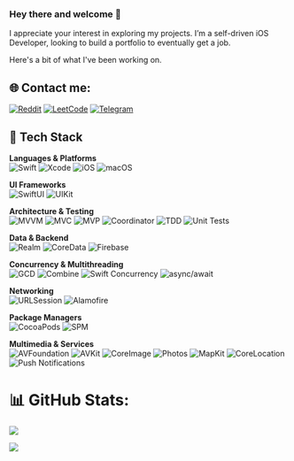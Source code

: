 ### Hey there and welcome 👋

I appreciate your interest in exploring my projects. I’m a self-driven iOS Developer, looking to build a portfolio to eventually get a job. <br/>

Here's a bit of what I've been working on.

## 🌐 Contact me:
[![Reddit](https://img.shields.io/badge/Reddit-%23FF4500.svg?style=for-the-badge&logo=Reddit&logoColor=white)](https://www.reddit.com/user/orthodoxxx_/)
[![LeetCode](https://img.shields.io/badge/LeetCode-FFA116?style=for-the-badge&logo=LeetCode&logoColor=white)](https://leetcode.com/orthodoxxx/)
[![Telegram](https://img.shields.io/badge/Telegram-2CA5E0?style=for-the-badge&logo=telegram&logoColor=white)](https://t.me/orthodoxxx03)
## 🧰 Tech Stack
**Languages & Platforms**  
![Swift](https://img.shields.io/badge/Swift-0A84FF?style=for-the-badge&logo=swift&logoColor=white)
![Xcode](https://img.shields.io/badge/Xcode-0A84FF?style=for-the-badge&logo=Xcode&logoColor=white)
![iOS](https://img.shields.io/badge/iOS-0A84FF?style=for-the-badge&logo=apple&logoColor=white)
![macOS](https://img.shields.io/badge/macOS-0A84FF?style=for-the-badge&logo=apple&logoColor=white)

**UI Frameworks**  
![SwiftUI](https://img.shields.io/badge/SwiftUI-0A84FF?style=for-the-badge&logo=swift&logoColor=white)
![UIKit](https://img.shields.io/badge/UIKit-0A84FF?style=for-the-badge&logo=apple&logoColor=white)

**Architecture & Testing**  
![MVVM](https://img.shields.io/badge/MVVM-0A84FF?style=for-the-badge&logoColor=white)
![MVC](https://img.shields.io/badge/MVC-0A84FF?style=for-the-badge&logoColor=white)
![MVP](https://img.shields.io/badge/MVP-0A84FF?style=for-the-badge&logoColor=white)
![Coordinator](https://img.shields.io/badge/Coordinator-0A84FF?style=for-the-badge&logoColor=white)
![TDD](https://img.shields.io/badge/TDD-0A84FF?style=for-the-badge&logoColor=white)
![Unit Tests](https://img.shields.io/badge/Unit_Tests-0A84FF?style=for-the-badge&logo=xcode&logoColor=white)

**Data & Backend**  
![Realm](https://img.shields.io/badge/Realm-0A84FF?style=for-the-badge&logo=realm&logoColor=white)
![CoreData](https://img.shields.io/badge/CoreData-0A84FF?style=for-the-badge&logo=apple&logoColor=white)
![Firebase](https://img.shields.io/badge/Firebase-0A84FF?style=for-the-badge&logo=firebase&logoColor=white)

**Concurrency & Multithreading**  
![GCD](https://img.shields.io/badge/GCD-0A84FF?style=for-the-badge&logo=apple&logoColor=white)
![Combine](https://img.shields.io/badge/Combine-0A84FF?style=for-the-badge&logo=swift&logoColor=white)
![Swift Concurrency](https://img.shields.io/badge/Swift_Concurrency-0A84FF?style=for-the-badge&logo=swift&logoColor=white)
![async/await](https://img.shields.io/badge/async/await-0A84FF?style=for-the-badge&logo=swift&logoColor=white)

**Networking**  
![URLSession](https://img.shields.io/badge/URLSession-0A84FF?style=for-the-badge&logo=swift&logoColor=white)
![Alamofire](https://img.shields.io/badge/Alamofire-0A84FF?style=for-the-badge&logo=swift&logoColor=white)

**Package Managers**  
![CocoaPods](https://img.shields.io/badge/CocoaPods-0A84FF?style=for-the-badge&logo=cocoapods&logoColor=white)
![SPM](https://img.shields.io/badge/SPM-0A84FF?style=for-the-badge&logo=swift&logoColor=white)

**Multimedia & Services**  
![AVFoundation](https://img.shields.io/badge/AVFoundation-0A84FF?style=for-the-badge&logo=apple&logoColor=white)
![AVKit](https://img.shields.io/badge/AVKit-0A84FF?style=for-the-badge&logo=apple&logoColor=white)
![CoreImage](https://img.shields.io/badge/CoreImage-0A84FF?style=for-the-badge&logo=apple&logoColor=white)
![Photos](https://img.shields.io/badge/Photos-0A84FF?style=for-the-badge&logo=apple&logoColor=white)
![MapKit](https://img.shields.io/badge/MapKit-0A84FF?style=for-the-badge&logo=apple&logoColor=white)
![CoreLocation](https://img.shields.io/badge/CoreLocation-0A84FF?style=for-the-badge&logo=apple&logoColor=white)
![Push Notifications](https://img.shields.io/badge/Push_Notifications-0A84FF?style=for-the-badge&logo=apple&logoColor=white)

# 📊 GitHub Stats:

![](https://github-readme-stats.vercel.app/api?username=dmitrii-nzrv&show_icons=true&theme=radical&include_all_commits=true&count_private=false)


![](https://quotes-github-readme.vercel.app/api?type=horizontal&theme=radical)



